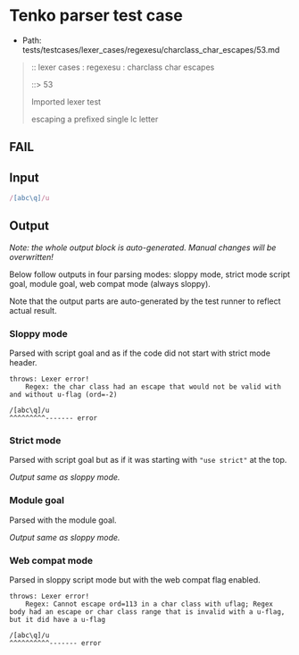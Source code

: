 # Tenko parser test case

- Path: tests/testcases/lexer_cases/regexesu/charclass_char_escapes/53.md

> :: lexer cases : regexesu : charclass char escapes
>
> ::> 53
>
> Imported lexer test
>
> escaping a prefixed single lc letter

## FAIL

## Input

`````js
/[abc\q]/u
`````

## Output

_Note: the whole output block is auto-generated. Manual changes will be overwritten!_

Below follow outputs in four parsing modes: sloppy mode, strict mode script goal, module goal, web compat mode (always sloppy).

Note that the output parts are auto-generated by the test runner to reflect actual result.

### Sloppy mode

Parsed with script goal and as if the code did not start with strict mode header.

`````
throws: Lexer error!
    Regex: the char class had an escape that would not be valid with and without u-flag (ord=-2)

/[abc\q]/u
^^^^^^^^^------- error
`````

### Strict mode

Parsed with script goal but as if it was starting with `"use strict"` at the top.

_Output same as sloppy mode._

### Module goal

Parsed with the module goal.

_Output same as sloppy mode._

### Web compat mode

Parsed in sloppy script mode but with the web compat flag enabled.

`````
throws: Lexer error!
    Regex: Cannot escape ord=113 in a char class with uflag; Regex body had an escape or char class range that is invalid with a u-flag, but it did have a u-flag

/[abc\q]/u
^^^^^^^^^^------- error
`````

